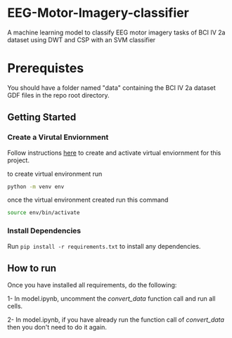 # EEG-Motor-Imagery-classifier
A machine learning model to classify EEG motor imagery tasks of BCI IV 2a dataset
using DWT and CSP with an SVM classifier


# Prerequistes
You should have a folder named "data" containing the BCI IV 2a dataset GDF files in the repo root directory.


## Getting Started

### Create a Virutal Enviornment

Follow instructions [here](https://packaging.python.org/guides/installing-using-pip-and-virtual-environments/) to create and activate virtual enviornment for this project.

to create virtual environment run
```bash
python -m venv env
```

once the virtual environment created run this command
```bash
source env/bin/activate

```
### Install Dependencies

Run `pip install -r requirements.txt` to install any dependencies.


## How to run

Once you have installed all requirements, do the following:

1- In model.ipynb, uncomment the *convert_data* function call and run all cells.

2- In model.ipynb, if you have already run the function call of *convert_data* then you don't need to do it again.

